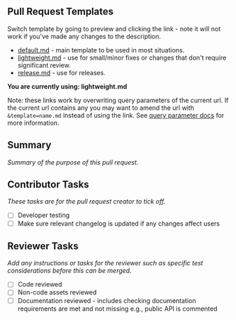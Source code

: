 ## Pull Request Templates

Switch template by going to preview and clicking the link - note it will not work if you've made any changes to the description.

- [default.md](?expand=1) - main template to be used in most situations.
- [lightweight.md](?expand=1&template=lightweight.md) - use for small/minor fixes or changes that don't require significant review.
- [release.md](?expand=1&template=release.md) - use for releases.

**You are currently using: lightweight.md**

Note: these links work by overwriting query parameters of the current url. If the current url contains any you may want to amend the url with `&template=name.md` instead of using the link. See [query parameter docs](https://docs.github.com/en/pull-requests/collaborating-with-pull-requests/proposing-changes-to-your-work-with-pull-requests/using-query-parameters-to-create-a-pull-request) for more information.

## Summary

_Summary of the purpose of this pull request._

## Contributor Tasks

_These tasks are for the pull request creator to tick off._

- [ ] Developer testing
- [ ] Make sure relevant changelog is updated if any changes affect users

## Reviewer Tasks

_Add any instructions or tasks for the reviewer such as specific test considerations before this can be merged._

- [ ] Code reviewed
- [ ] Non-code assets reviewed
- [ ] Documentation reviewed - includes checking documentation requirements are met and not missing e.g., public API is commented
